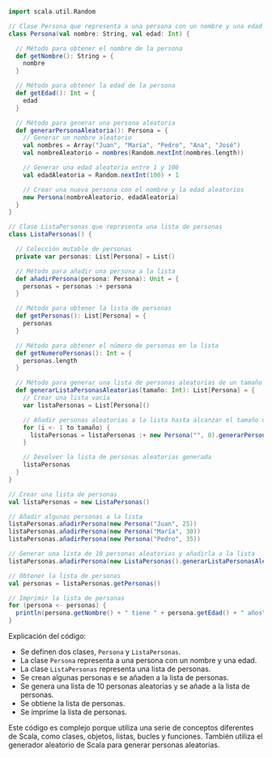 ```scala
import scala.util.Random

// Clase Persona que representa a una persona con un nombre y una edad
class Persona(val nombre: String, val edad: Int) {

  // Método para obtener el nombre de la persona
  def getNombre(): String = {
    nombre
  }

  // Método para obtener la edad de la persona
  def getEdad(): Int = {
    edad
  }

  // Método para generar una persona aleatoria
  def generarPersonaAleatoria(): Persona = {
    // Generar un nombre aleatorio
    val nombres = Array("Juan", "María", "Pedro", "Ana", "José")
    val nombreAleatorio = nombres(Random.nextInt(nombres.length))

    // Generar una edad aleatoria entre 1 y 100
    val edadAleatoria = Random.nextInt(100) + 1

    // Crear una nueva persona con el nombre y la edad aleatorios
    new Persona(nombreAleatorio, edadAleatoria)
  }
}

// Clase ListaPersonas que representa una lista de personas
class ListaPersonas() {

  // Colección mutable de personas
  private var personas: List[Persona] = List()

  // Método para añadir una persona a la lista
  def añadirPersona(persona: Persona): Unit = {
    personas = personas :+ persona
  }

  // Método para obtener la lista de personas
  def getPersonas(): List[Persona] = {
    personas
  }

  // Método para obtener el número de personas en la lista
  def getNumeroPersonas(): Int = {
    personas.length
  }

  // Método para generar una lista de personas aleatorias de un tamaño determinado
  def generarListaPersonasAleatorias(tamaño: Int): List[Persona] = {
    // Crear una lista vacía
    var listaPersonas = List[Persona]()

    // Añadir personas aleatorias a la lista hasta alcanzar el tamaño deseado
    for (i <- 1 to tamaño) {
      listaPersonas = listaPersonas :+ new Persona("", 0).generarPersonaAleatoria()
    }

    // Devolver la lista de personas aleatorias generada
    listaPersonas
  }
}

// Crear una lista de personas
val listaPersonas = new ListaPersonas()

// Añadir algunas personas a la lista
listaPersonas.añadirPersona(new Persona("Juan", 25))
listaPersonas.añadirPersona(new Persona("María", 30))
listaPersonas.añadirPersona(new Persona("Pedro", 35))

// Generar una lista de 10 personas aleatorias y añadirla a la lista
listaPersonas.añadirPersona(new ListaPersonas().generarListaPersonasAleatorias(10))

// Obtener la lista de personas
val personas = listaPersonas.getPersonas()

// Imprimir la lista de personas
for (persona <- personas) {
  println(persona.getNombre() + " tiene " + persona.getEdad() + " años")
}
```

Explicación del código:

* Se definen dos clases, `Persona` y `ListaPersonas`.
* La clase `Persona` representa a una persona con un nombre y una edad.
* La clase `ListaPersonas` representa una lista de personas.
* Se crean algunas personas e se añaden a la lista de personas.
* Se genera una lista de 10 personas aleatorias y se añade a la lista de personas.
* Se obtiene la lista de personas.
* Se imprime la lista de personas.

Este código es complejo porque utiliza una serie de conceptos diferentes de Scala, como clases, objetos, listas, bucles y funciones. También utiliza el generador aleatorio de Scala para generar personas aleatorias.